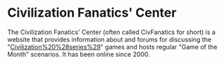 # Civilization Fanatics' Center

The Civilization Fanatics' Center (often called CivFanatics for short) is a website that provides information about and forums for discussing the "[Civilization%20%28series%29](Civilization)" games and hosts regular "Game of the Month" scenarios. It has been online since 2000.